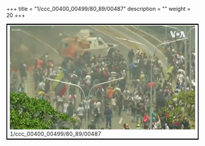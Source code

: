 +++
title = "1/ccc_00400_00499/80_89/00487"
description = ""
weight = 20
+++

<table style="border:2px solid black;max-width:800px;max-height:800px;" 
><tr><td>
<img class="center-fit-jpg"
src="/jpg_/aaa_20190430_NxaOmWaI8sI_00486.jpg">
1/ccc_00400_00499/80_89/00487
</img></td></tr></table>
